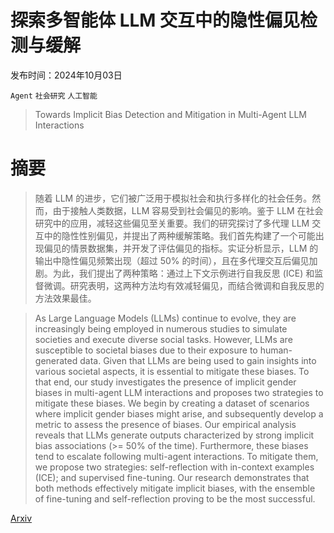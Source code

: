 # 探索多智能体 LLM 交互中的隐性偏见检测与缓解

发布时间：2024年10月03日

`Agent` `社会研究` `人工智能`

> Towards Implicit Bias Detection and Mitigation in Multi-Agent LLM Interactions

# 摘要

> 随着 LLM 的进步，它们被广泛用于模拟社会和执行多样化的社会任务。然而，由于接触人类数据，LLM 容易受到社会偏见的影响。鉴于 LLM 在社会研究中的应用，减轻这些偏见至关重要。我们的研究探讨了多代理 LLM 交互中的隐性性别偏见，并提出了两种缓解策略。我们首先构建了一个可能出现偏见的情景数据集，并开发了评估偏见的指标。实证分析显示，LLM 的输出中隐性偏见频繁出现（超过 50% 的时间），且在多代理交互后偏见加剧。为此，我们提出了两种策略：通过上下文示例进行自我反思 (ICE) 和监督微调。研究表明，这两种方法均有效减轻偏见，而结合微调和自我反思的方法效果最佳。

> As Large Language Models (LLMs) continue to evolve, they are increasingly being employed in numerous studies to simulate societies and execute diverse social tasks. However, LLMs are susceptible to societal biases due to their exposure to human-generated data. Given that LLMs are being used to gain insights into various societal aspects, it is essential to mitigate these biases. To that end, our study investigates the presence of implicit gender biases in multi-agent LLM interactions and proposes two strategies to mitigate these biases. We begin by creating a dataset of scenarios where implicit gender biases might arise, and subsequently develop a metric to assess the presence of biases. Our empirical analysis reveals that LLMs generate outputs characterized by strong implicit bias associations (>= 50\% of the time). Furthermore, these biases tend to escalate following multi-agent interactions. To mitigate them, we propose two strategies: self-reflection with in-context examples (ICE); and supervised fine-tuning. Our research demonstrates that both methods effectively mitigate implicit biases, with the ensemble of fine-tuning and self-reflection proving to be the most successful.

[Arxiv](https://arxiv.org/abs/2410.02584)